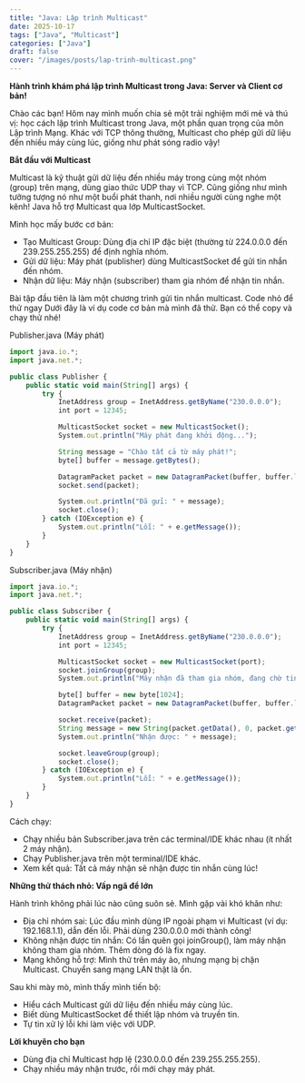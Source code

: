 ```yaml
---
title: "Java: Lập trình Multicast"
date: 2025-10-17
tags: ["Java", "Multicast"]
categories: ["Java"]
draft: false
cover: "/images/posts/lap-trinh-multicast.png"
---
```


**Hành trình khám phá lập trình Multicast trong Java: Server và Client cơ bản!**

Chào các bạn! Hôm nay mình muốn chia sẻ một trải nghiệm mới mẻ và thú vị: học cách lập trình Multicast trong Java, một phần quan trọng của môn Lập trình Mạng. Khác với TCP thông thường, Multicast cho phép gửi dữ liệu đến nhiều máy cùng lúc, giống như phát sóng radio vậy! 

**Bắt đầu với Multicast**

Multicast là kỹ thuật gửi dữ liệu đến nhiều máy trong cùng một nhóm (group) trên mạng, dùng giao thức UDP thay vì TCP. Cũng giống như mình tưởng tượng nó như một buổi phát thanh, nơi nhiều người cùng nghe một kênh! Java hỗ trợ Multicast qua lớp MulticastSocket.

Mình học mấy bước cơ bản:
- Tạo Multicast Group: Dùng địa chỉ IP đặc biệt (thường từ 224.0.0.0 đến 239.255.255.255) để định nghĩa nhóm.
- Gửi dữ liệu: Máy phát (publisher) dùng MulticastSocket để gửi tin nhắn đến nhóm.
- Nhận dữ liệu: Máy nhận (subscriber) tham gia nhóm để nhận tin nhắn.

Bài tập đầu tiên là làm một chương trình gửi tin nhắn multicast. 
Code nhỏ để thử ngay
Dưới đây là ví dụ code cơ bản mà mình đã thử. Bạn có thể copy và chạy thử nhé!

Publisher.java (Máy phát)

```js
import java.io.*;
import java.net.*;

public class Publisher {
    public static void main(String[] args) {
        try {
            InetAddress group = InetAddress.getByName("230.0.0.0");
            int port = 12345;

            MulticastSocket socket = new MulticastSocket();
            System.out.println("Máy phát đang khởi động...");

            String message = "Chào tất cả từ máy phát!";
            byte[] buffer = message.getBytes();

            DatagramPacket packet = new DatagramPacket(buffer, buffer.length, group, port);
            socket.send(packet);

            System.out.println("Đã gửi: " + message);
            socket.close();
        } catch (IOException e) {
            System.out.println("Lỗi: " + e.getMessage());
        }
    }
}
```

Subscriber.java (Máy nhận)

```js
import java.io.*;
import java.net.*;

public class Subscriber {
    public static void main(String[] args) {
        try {
            InetAddress group = InetAddress.getByName("230.0.0.0");
            int port = 12345;

            MulticastSocket socket = new MulticastSocket(port);
            socket.joinGroup(group);
            System.out.println("Máy nhận đã tham gia nhóm, đang chờ tin nhắn...");

            byte[] buffer = new byte[1024];
            DatagramPacket packet = new DatagramPacket(buffer, buffer.length);

            socket.receive(packet);
            String message = new String(packet.getData(), 0, packet.getLength());
            System.out.println("Nhận được: " + message);

            socket.leaveGroup(group);
            socket.close();
        } catch (IOException e) {
            System.out.println("Lỗi: " + e.getMessage());
        }
    }
}
```

Cách chạy:
- Chạy nhiều bản Subscriber.java trên các terminal/IDE khác nhau (ít nhất 2 máy nhận).
- Chạy Publisher.java trên một terminal/IDE khác.
- Xem kết quả: Tất cả máy nhận sẽ nhận được tin nhắn cùng lúc!

**Những thử thách nhỏ: Vấp ngã để lớn**

Hành trình không phải lúc nào cũng suôn sẻ. Mình gặp vài khó khăn như:
- Địa chỉ nhóm sai: Lúc đầu mình dùng IP ngoài phạm vi Multicast (ví dụ: 192.168.1.1), dẫn đến lỗi. Phải dùng 230.0.0.0 mới thành công!
- Không nhận được tin nhắn: Có lần quên gọi joinGroup(), làm máy nhận không tham gia nhóm. Thêm dòng đó là fix ngay.
- Mạng không hỗ trợ: Mình thử trên máy ảo, nhưng mạng bị chặn Multicast. Chuyển sang mạng LAN thật là ổn.

Sau khi mày mò, mình thấy mình tiến bộ:
- Hiểu cách Multicast gửi dữ liệu đến nhiều máy cùng lúc.
- Biết dùng MulticastSocket để thiết lập nhóm và truyền tin.
- Tự tin xử lý lỗi khi làm việc với UDP.

**Lời khuyên cho bạn**
- Dùng địa chỉ Multicast hợp lệ (230.0.0.0 đến 239.255.255.255).
- Chạy nhiều máy nhận trước, rồi mới chạy máy phát.